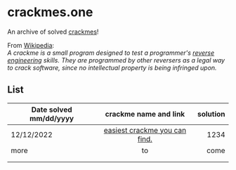 # crackmes.one

An archive of solved [crackmes](https://crackmes.one)!

From [Wikipedia](https://en.wikipedia.org/wiki/Crackme):\
*A crackme is a small program designed to test a programmer's [reverse engineering](https://en.wikipedia.org/wiki/Reverse_engineering) skills. They are programmed by other reversers as a legal way to crack software, since no intellectual property is being infringed upon.*


## List
|Date solved mm/dd/yyyy |crackme name and link |solution|
| ------------- |:-------------:| -----:|
|12/12/2022|[easiest crackme you can find.](https://crackmes.one/crackme/6346ef0933c5d4425e2cd843)|1234|
|more|to|come|
||||
||||
